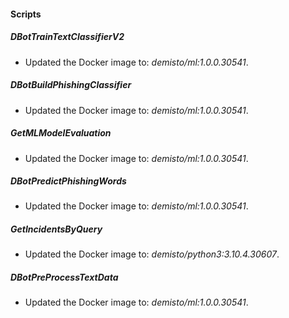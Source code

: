 
#### Scripts
##### DBotTrainTextClassifierV2
- Updated the Docker image to: *demisto/ml:1.0.0.30541*.
##### DBotBuildPhishingClassifier
- Updated the Docker image to: *demisto/ml:1.0.0.30541*.
##### GetMLModelEvaluation
- Updated the Docker image to: *demisto/ml:1.0.0.30541*.
##### DBotPredictPhishingWords
- Updated the Docker image to: *demisto/ml:1.0.0.30541*.
##### GetIncidentsByQuery
- Updated the Docker image to: *demisto/python3:3.10.4.30607*.
##### DBotPreProcessTextData
- Updated the Docker image to: *demisto/ml:1.0.0.30541*.